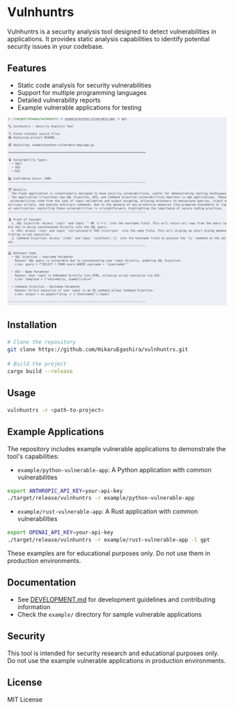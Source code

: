 # Vulnhuntrs

Vulnhuntrs is a security analysis tool designed to detect vulnerabilities in applications. It provides static analysis capabilities to identify potential security issues in your codebase.

## Features

- Static code analysis for security vulnerabilities
- Support for multiple programming languages
- Detailed vulnerability reports
- Example vulnerable applications for testing

![analyze-python](./analyze-python.png)

## Installation

```bash
# Clone the repository
git clone https://github.com/HikaruEgashira/vulnhuntrs.git

# Build the project
cargo build --release
```

## Usage

```bash
vulnhuntrs -r <path-to-project>
```

## Example Applications

The repository includes example vulnerable applications to demonstrate the tool's capabilities:

- `example/python-vulnerable-app`: A Python application with common vulnerabilities
```bash
export ANTHROPIC_API_KEY=your-api-key
./target/release/vulnhuntrs -r example/python-vulnerable-app
```

- `example/rust-vulnerable-app`: A Rust application with common vulnerabilities
```bash
export OPENAI_API_KEY=your-api-key
./target/release/vulnhuntrs -r example/rust-vulnerable-app -l gpt
```

These examples are for educational purposes only. Do not use them in production environments.

## Documentation

- See [DEVELOPMENT.md](DEVELOPMENT.md) for development guidelines and contributing information
- Check the `example/` directory for sample vulnerable applications

## Security

This tool is intended for security research and educational purposes only. Do not use the example vulnerable applications in production environments.

## License

MIT License
